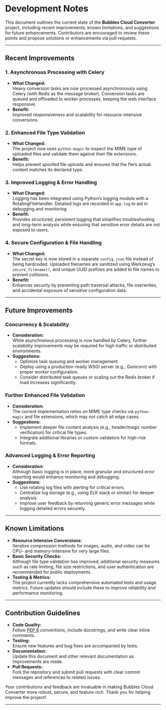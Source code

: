 # Development Notes

This document outlines the current state of the **Bubbles Cloud Converter** project, including recent improvements, known limitations, and suggestions for future enhancements. Contributors are encouraged to review these points and propose solutions or enhancements via pull requests.

---

## Recent Improvements

### 1. Asynchronous Processing with Celery
- **What Changed:**  
  Heavy conversion tasks are now processed asynchronously using Celery (with Redis as the message broker). Conversion tasks are queued and offloaded to worker processes, keeping the web interface responsive.
- **Benefit:**  
  Improved responsiveness and scalability for resource-intensive conversions.

### 2. Enhanced File Type Validation
- **What Changed:**  
  The project now uses `python-magic` to inspect the MIME type of uploaded files and validate them against their file extensions.
- **Benefit:**  
  Helps prevent spoofed file uploads and ensures that the file’s actual content matches its declared type.

### 3. Improved Logging & Error Handling
- **What Changed:**  
  Logging has been integrated using Python’s logging module with a RotatingFileHandler. Detailed logs are recorded in `app.log` to aid in debugging and monitoring.
- **Benefit:**  
  Provides structured, persistent logging that simplifies troubleshooting and long-term analysis while ensuring that sensitive error details are not exposed to users.

### 4. Secure Configuration & File Handling
- **What Changed:**  
  The secret key is now stored in a separate `config.json` file instead of being hardcoded. Uploaded filenames are sanitized using Werkzeug’s `secure_filename()`, and unique UUID prefixes are added to file names to prevent collisions.
- **Benefit:**  
  Enhances security by preventing path traversal attacks, file overwrites, and accidental exposure of sensitive configuration data.

---

## Future Improvements

### Concurrency & Scalability
- **Consideration:**  
  While asynchronous processing is now handled by Celery, further scalability improvements may be required for high traffic or distributed environments.
- **Suggestions:**  
  - Optimize task queuing and worker management.
  - Deploy using a production-ready WSGI server (e.g., Gunicorn) with proper worker configuration.
  - Consider distributed task queues or scaling out the Redis broker if load increases significantly.

### Further Enhanced File Validation
- **Consideration:**  
  The current implementation relies on MIME type checks via `python-magic` and file extensions, which may not catch all edge cases.
- **Suggestions:**  
  - Implement deeper file content analysis (e.g., header/magic number verification) for critical file types.
  - Integrate additional libraries or custom validators for high-risk formats.

### Advanced Logging & Error Reporting
- **Consideration:**  
  Although basic logging is in place, more granular and structured error reporting would enhance monitoring and debugging.
- **Suggestions:**  
  - Use rotating log files with alerting for critical errors.
  - Centralize log storage (e.g., using ELK stack or similar) for deeper analysis.
  - Improve user feedback by returning generic error messages while logging detailed errors securely.

---

## Known Limitations

- **Resource Intensive Conversions:**  
  Iterative compression methods for images, audio, and video can be CPU- and memory-intensive for very large files.
- **Basic Security Checks:**  
  Although file type validation has improved, additional security measures such as rate limiting, file size restrictions, and user authentication are recommended for public deployments.
- **Testing & Metrics:**  
  The project currently lacks comprehensive automated tests and usage metrics. Future updates should include these to improve reliability and performance monitoring.

---

## Contribution Guidelines

- **Code Quality:**  
  Follow [PEP 8](https://pep8.org/) conventions, include docstrings, and write clear inline comments.
- **Testing:**  
  Ensure new features and bug fixes are accompanied by tests.
- **Documentation:**  
  Update this document and other relevant documentation as improvements are made.
- **Pull Requests:**  
  Fork the repository and submit pull requests with clear commit messages and references to related issues.

Your contributions and feedback are invaluable in making Bubbles Cloud Converter more robust, secure, and feature-rich. Thank you for helping improve the project!

---

